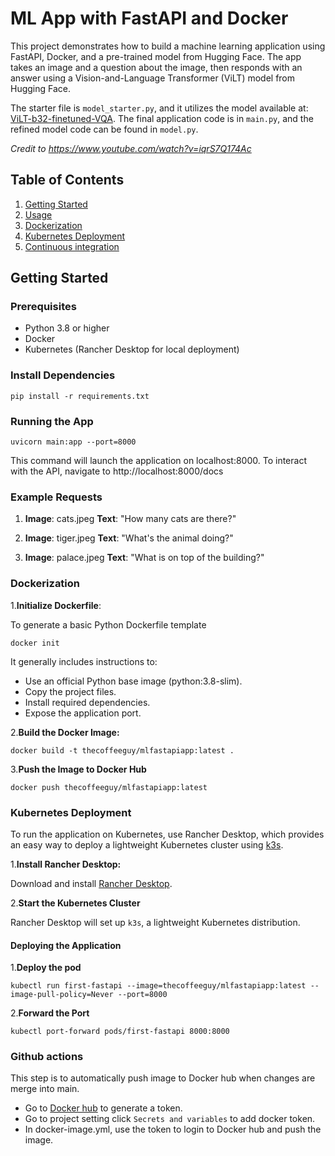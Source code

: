 # ML App with FastAPI and Docker

This project demonstrates how to build a machine learning application using FastAPI, Docker, and a pre-trained model from Hugging Face. The app takes an image and a question about the image, then responds with an answer using a Vision-and-Language Transformer (ViLT) model from Hugging Face.

The starter file is `model_starter.py`, and it utilizes the model available at: [ViLT-b32-finetuned-VQA](https://huggingface.co/dandelin/vilt-b32-finetuned-vqa). The final application code is in `main.py`, and the refined model code can be found in `model.py`.

*Credit to https://www.youtube.com/watch?v=iqrS7Q174Ac*

## Table of Contents

1. [Getting Started](#getting-started)
2. [Usage](#example-requests)
3. [Dockerization](#dockerization)
4. [Kubernetes Deployment](#kubernetes-deployment)
4. [Continuous integration](#github-actions)
## Getting Started

### Prerequisites

- Python 3.8 or higher
- Docker
- Kubernetes (Rancher Desktop for local deployment)

### Install Dependencies
```
pip install -r requirements.txt
```

### Running the App

```
uvicorn main:app --port=8000
```

This command will launch the application on localhost:8000. To interact with the API, navigate to http://localhost:8000/docs


### Example Requests

1. **Image**: cats.jpeg
**Text**: "How many cats are there?"

2. **Image**: tiger.jpeg
**Text**: "What's the animal doing?"

3. **Image**: palace.jpeg
**Text**: "What is on top of the building?"


### Dockerization
1.**Initialize Dockerfile**:

To generate a basic Python Dockerfile template
```
docker init
```
It generally includes instructions to:

- Use an official Python base image (python:3.8-slim).
- Copy the project files.
- Install required dependencies.
- Expose the application port.

2.**Build the Docker Image:**

```
docker build -t thecoffeeguy/mlfastapiapp:latest .
```


3.**Push the Image to Docker Hub**
```
docker push thecoffeeguy/mlfastapiapp:latest
```

### Kubernetes Deployment
To run the application on Kubernetes, use Rancher Desktop, which provides an easy way to deploy a lightweight Kubernetes cluster using [k3s](https://k3s.io/).

1.**Install Rancher Desktop:**

Download and install [Rancher Desktop](https://rancherdesktop.io/).

2.**Start the Kubernetes Cluster**

Rancher Desktop will set up `k3s`, a lightweight Kubernetes distribution.

#### Deploying the Application

1.**Deploy the pod**
```
kubectl run first-fastapi --image=thecoffeeguy/mlfastapiapp:latest --image-pull-policy=Never --port=8000
```
2.**Forward the Port**
```
kubectl port-forward pods/first-fastapi 8000:8000
```


### Github actions
This step is to automatically push image to Docker hub when changes are merge into main.

- Go to [Docker hub](https://app.docker.com/settings/personal-access-tokens) to generate a token.
- Go to project setting click `Secrets and variables` to add docker token.
- In docker-image.yml, use the token to login to Docker hub and push the image.

